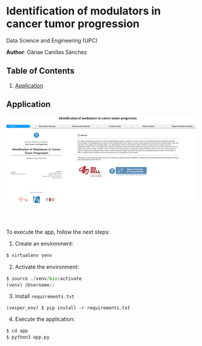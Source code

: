 # Identification of modulators in cancer tumor progression

Data Science and Engineering (UPC)

**Author**: Dànae Canillas Sánchez




## Table of Contents

1. [Application](#application)

## Application

![Alt text](img/Welcome_app.png/?raw=true "Title")

\
&nbsp;

To execute the app, follow the next steps:

1. Create an environment:
```py
$ virtualenv venv
```
2. Activate the environment:
```py
$ source ./venv/bin/activate
(venv) @Username/:
```

3. Install `requirements.txt`

```
(vesper_env) $ pip install -r requirements.txt 
```

4. Execute the application:
```py
$ cd app
$ python3 app.py
```
